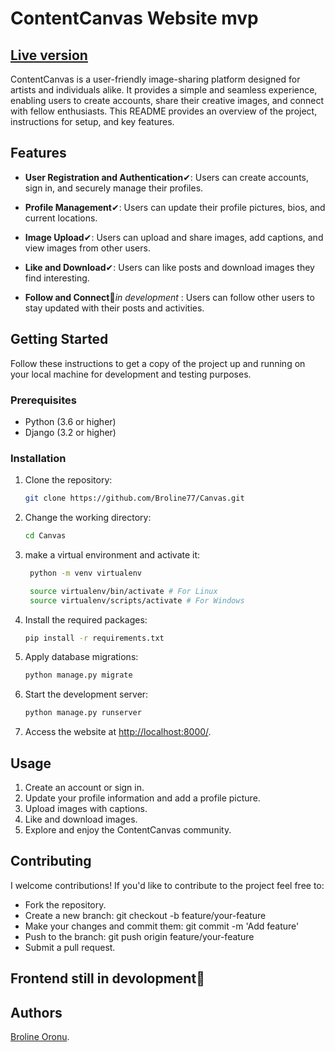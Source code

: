 # ContentCanvas Website mvp

## [Live version](https://broline.pythonanywhere.com)


ContentCanvas is a user-friendly image-sharing platform designed for artists and individuals alike. It provides a simple and seamless experience, enabling users to create accounts, share their creative images, and connect with fellow enthusiasts. This README provides an overview of the project, instructions for setup, and key features.

## Features

- **User Registration and Authentication**✔: Users can create accounts, sign in, and securely manage their profiles.

- **Profile Management**✔: Users can update their profile pictures, bios, and current locations.

- **Image Upload**✔: Users can upload and share images, add captions, and view images from other users.

- **Like and Download**✔: Users can like posts and download images they find interesting.

- **Follow and Connect**🔧*in development* : Users can follow other users to stay updated with their posts and activities. 

## Getting Started

Follow these instructions to get a copy of the project up and running on your local machine for development and testing purposes.

### Prerequisites

- Python (3.6 or higher)
- Django (3.2 or higher)

### Installation

1. Clone the repository:

   ```bash
   git clone https://github.com/Broline77/Canvas.git
   ```

2. Change the working directory:

   ```bash
   cd Canvas
   ```

3. make a virtual environment and activate it:
   ```bash
    python -m venv virtualenv

    source virtualenv/bin/activate # For Linux
    source virtualenv/scripts/activate # For Windows
   ```


4. Install the required packages:

   ```bash
   pip install -r requirements.txt
   ```

5. Apply database migrations:

   ```bash
   python manage.py migrate
   ```

6. Start the development server:

   ```bash
   python manage.py runserver
   ```

7. Access the website at [http://localhost:8000/](http://localhost:8000/).

## Usage

1. Create an account or sign in.
2. Update your profile information and add a profile picture.
3. Upload images with captions.
4. Like and download images.
5. Explore and enjoy the ContentCanvas community.

## Contributing

I welcome contributions! If you'd like to contribute to the project feel free to:
* Fork the repository.
* Create a new branch: git checkout -b feature/your-feature
* Make your changes and commit them: git commit -m 'Add feature'
* Push to the branch: git push origin feature/your-feature
* Submit a pull request.


## Frontend still in devolopment🔧



## Authors

[Broline Oronu](https://github.com/Broline77).


